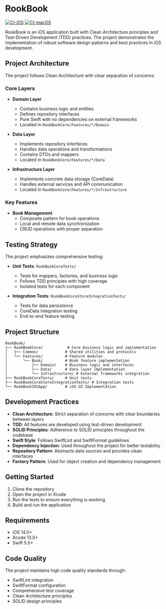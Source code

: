 # RookBook
[![CI-iOS](https://github.com/mkemalgokce/RookBook/actions/workflows/CI-iOS.yml/badge.svg)](https://github.com/mkemalgokce/RookBook/actions/workflows/CI-iOS.yml) [![CI-macOS](https://github.com/mkemalgokce/RookBook/actions/workflows/CI-macOS.yml/badge.svg)](https://github.com/mkemalgokce/RookBook/actions/workflows/CI-macOS.yml)

RookBook is an iOS application built with Clean Architecture principles and Test-Driven Development (TDD) practices. The project demonstrates the implementation of robust software design patterns and best practices in iOS development.

## Project Architecture

The project follows Clean Architecture with clear separation of concerns:

### Core Layers

- **Domain Layer**
  - Contains business logic and entities
  - Defines repository interfaces
  - Pure Swift with no dependencies on external frameworks
  - Located in `RookBookCore/Features/*/Domain`

- **Data Layer**
  - Implements repository interfaces
  - Handles data operations and transformations
  - Contains DTOs and mappers
  - Located in `RookBookCore/Features/*/Data`

- **Infrastructure Layer**
  - Implements concrete data storage (CoreData)
  - Handles external services and API communication
  - Located in `RookBookCore/Features/*/Infrastructure`

### Key Features

- **Book Management**
  - Composite pattern for book operations
  - Local and remote data synchronization
  - CRUD operations with proper separation

## Testing Strategy

The project emphasizes comprehensive testing:

- **Unit Tests**: `RookBookCoreTests/`
  - Tests for mappers, factories, and business logic
  - Follows TDD principles with high coverage
  - Isolated tests for each component

- **Integration Tests**: `RookBookCoreStoreIntegrationTests/`
  - Tests for data persistence
  - CoreData integration testing
  - End-to-end feature testing

## Project Structure

```
RookBook/
├── RookBookCore/           # Core business logic and implementation
│   ├── Common/            # Shared utilities and protocols
│   └── Features/          # Feature modules
│       └── Book/          # Book feature implementation
│           ├── Domain/    # Business logic and interfaces
│           ├── Data/      # Data layer implementation
│           └── Infrastructure/ # External frameworks integration
├── RookBookCoreTests/     # Unit tests
├── RookBookCoreStoreIntegrationTests/ # Integration tests
└── RookBookIOSApp/        # iOS UI Implementation
```

## Development Practices

- **Clean Architecture**: Strict separation of concerns with clear boundaries between layers
- **TDD**: All features are developed using test-driven development
- **SOLID Principles**: Adherence to SOLID principles throughout the codebase
- **Swift Style**: Follows SwiftLint and SwiftFormat guidelines
- **Dependency Injection**: Used throughout the project for better testability
- **Repository Pattern**: Abstracts data sources and provides clean interfaces
- **Factory Pattern**: Used for object creation and dependency management

## Getting Started

1. Clone the repository
2. Open the project in Xcode
3. Run the tests to ensure everything is working
4. Build and run the application

## Requirements

- iOS 14.0+
- Xcode 13.0+
- Swift 5.5+

## Code Quality

The project maintains high code quality standards through:
- SwiftLint integration
- SwiftFormat configuration
- Comprehensive test coverage
- Clean Architecture principles
- SOLID design principles

